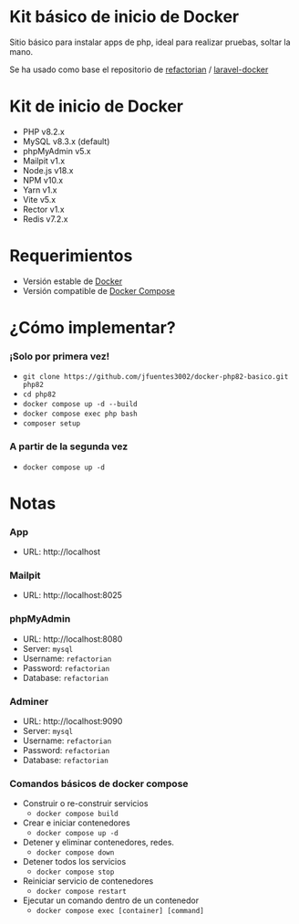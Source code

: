 # Kit básico de inicio de Docker
Sitio básico para instalar apps de php, ideal para realizar pruebas, soltar la mano.

Se ha usado como base el repositorio de [refactorian](https://github.com/refactorian) / [laravel-docker](https://github.com/refactorian/laravel-docker)


# Kit de inicio de Docker
- PHP v8.2.x
- MySQL v8.3.x (default)
- phpMyAdmin v5.x
- Mailpit v1.x
- Node.js v18.x
- NPM v10.x
- Yarn v1.x
- Vite v5.x
- Rector v1.x
- Redis v7.2.x

# Requerimientos
- Versión estable de [Docker](https://docs.docker.com/engine/install/)
- Versión compatible de [Docker Compose](https://docs.docker.com/compose/install/#install-compose)

# ¿Cómo implementar?

### ¡Solo por primera vez!
- `git clone https://github.com/jfuentes3002/docker-php82-basico.git php82`
- `cd php82`
- `docker compose up -d --build`
- `docker compose exec php bash`
- `composer setup`

### A partir de la segunda vez
- `docker compose up -d`

# Notas

### App
- URL: http://localhost

### Mailpit
- URL: http://localhost:8025

### phpMyAdmin
- URL: http://localhost:8080
- Server: `mysql`
- Username: `refactorian`
- Password: `refactorian`
- Database: `refactorian`

### Adminer
- URL: http://localhost:9090
- Server: `mysql`
- Username: `refactorian`
- Password: `refactorian`
- Database: `refactorian`

### Comandos básicos de docker compose
- Construir o re-construir servicios
    - `docker compose build`
- Crear e iniciar contenedores
    - `docker compose up -d`
- Detener y eliminar contenedores, redes.
    - `docker compose down`
- Detener todos los servicios
    - `docker compose stop`
- Reiniciar servicio de contenedores
    - `docker compose restart`
- Ejecutar un comando dentro de un contenedor
    - `docker compose exec [container] [command]`

